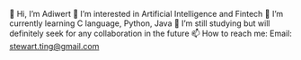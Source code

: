👋 Hi, I’m Adiwert
👀 I’m interested in Artificial Intelligence and Fintech
🌱 I’m currently learning C language, Python, Java
💞️ I’m still studying but will definitely seek for any collaboration in the future
📫 How to reach me:
Email: stewart.ting@gmail.com


<!---
Adiwert/Adiwert is a ✨ special ✨ repository because its `README.md` (this file) appears on your GitHub profile.
You can click the Preview link to take a look at your changes.
--->
